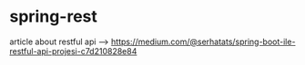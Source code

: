 # spring-rest
article about restful api --> https://medium.com/@serhatats/spring-boot-ile-restful-api-projesi-c7d210828e84
